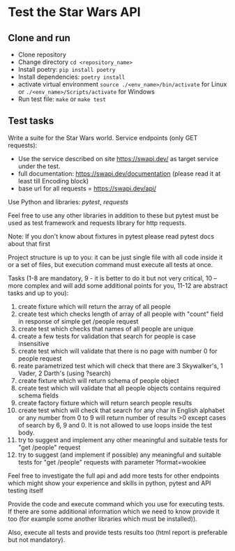# Test the Star Wars API

## Clone and run
- Clone repository
- Change directory `cd <repository_name>`
- Install poetry: `pip install poetry`
- Install dependencies: `poetry install`
- activate virtual environment `source ./<env_name>/bin/activate` for Linux or `./<env_name>/Scripts/activate` for Windows
- Run test file: `make` or `make test`


## Test tasks
Write a suite for the Star Wars world. Service endpoints (only GET requests):


- Use the service described on site https://swapi.dev/ as target service under the test.
- full documentation: https://swapi.dev/documentation  (please read it at least till Encoding block)
- base url for all requests = https://swapi.dev/api/

Use Python and libraries: _pytest_, _requests_ 

Feel free to use any other libraries in addition to these but pytest must be used as test framework and requests library for http requests.

Note: If you don't know about fixtures in pytest please read pytest docs about that first

Project structure is up to you: it can be just single file with all code inside it or a set of files, but execution command must execute all tests at once.

 Tasks (1-8 are mandatory, 9 - it is better to do it but not very critical, 10 – more complex and will add some additional points for you, 11-12 are abstract tasks and up to you):


1. create fixture which will return the array of all people
2. create test which checks length of array of all people with "count" field in response of simple get /people request
3. create test which checks that names of all people are unique
4. create a few tests for validation that search for people is case insensitive
5. create test which will validate that there is no page with number 0 for people request
6. reate parametrized test which will check that there are 3 Skywalker's, 1 Vader, 2 Darth's (using ?search)
7. create fixture which will return schema of people object
8. create test which will validate that all people objects contains required schema fields
9. create factory fixture which will return search people results
10. create test which will check that search for any char in English alphabet or any number from 0 to 9 will return number of results >0 except cases of search by 6, 9 and 0. It is not allowed to use loops inside the test body.
11. try to suggest and implement any other meaningful and suitable tests for "get /people" request
12. try to suggest (and implement if possible) any meaningful and suitable tests for "get /people" requests with parameter ?format=wookiee

Feel free to investigate the full api and add more tests for other endpoints which might show your experience and skills in python, pytest and API testing itself

Provide the code and execute command which you use for executing tests. If there are some additional information which we need to know provide it too (for example some another libraries which must be installed)).

Also, execute all tests and provide tests results too (html report is preferable but not mandatory).